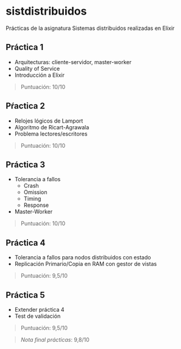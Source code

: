 # sistdistribuidos
Prácticas de la asignatura Sistemas distribuidos realizadas en Elixir

## Práctica 1 
- Arquitecturas: cliente-servidor, master-worker
- Quality of Service
- Introducción a Elixir

> Puntuación: 10/10

## Pŕactica 2
- Relojes lógicos de Lamport
- Algoritmo de Ricart-Agrawala
- Problema lectores/escritores

> Puntuación: 10/10

## Práctica 3
- Tolerancia a fallos
  - Crash
  - Omission
  - Timing
  - Response
- Master-Worker

> Puntuación: 10/10

## Práctica 4
- Tolerancia a fallos para nodos distribuidos con estado
- Replicación Primario/Copia en RAM con gestor de vistas

> Puntuación: 9,5/10

## Práctica 5
- Extender práctica 4
- Test de validación

> Puntuación: 9,5/10 

> *Nota final prácticas*: 9,8/10
